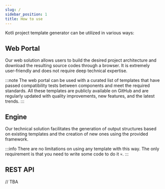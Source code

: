 ```yaml
---
slug: /
sidebar_position: 1
title: How to use
---
```


Kotli project template generator can be utilized in various ways:

## Web Portal
Our web solution allows users to build the desired project architecture and download the resulting source codes through a browser.
It is extremely user-friendly and does not require deep technical expertise.

:::note
The web portal can be used with a curated list of templates that have passed compatibility tests between components and meet the required standards.
All these templates are publicly available on GitHub and are regularly updated with quality improvements, new features, and the latest trends.
:::

## Engine
Our technical solution facilitates the generation of output structures based on existing templates and the creation of new ones using the provided framework.

:::info
There are no limitations on using any template with this way. The only requirement is that you need to write some code to do it 💀.
:::

## REST API

// TBA